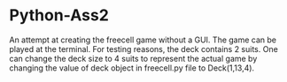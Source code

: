 # Python-Ass2
An attempt at creating the freecell game without a GUI. The game can be played at the terminal. For testing reasons, the deck contains 2 suits. One can change the deck size to 4 suits to represent the actual game by changing the value of deck object in freecell.py file to Deck(1,13,4).
